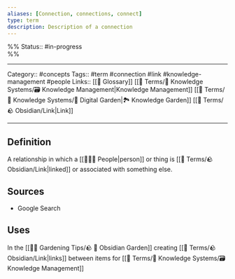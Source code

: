 ```yaml
---
aliases: [Connection, connections, connect]
type: term
description: Description of a connection
---
```

%%
Status:: #in-progress  
%%

---
Category:: #concepts 
Tags:: #term #connection #link #knowledge-management #people
Links:: [[📇 Glossary]] [[📇 Terms/🧠 Knowledge Systems/🗃 Knowledge Management|Knowledge Management]] [[📇 Terms/🧠 Knowledge Systems/🌳 Digital Garden|🏞 Knowledge Garden]] [[📇 Terms/🪨 Obsidian/Link|Link]]

---

## Definition
A relationship in which a [[👨‍👧‍👦 People|person]] or thing is [[📇 Terms/🪨 Obsidian/Link|linked]] or associated with something else.

## Sources
- Google Search

## Uses
In the [[👩‍🌾 Gardening Tips/🪨  🌳  Obsidian Garden]] creating [[📇 Terms/🪨 Obsidian/Link|links]] between items for [[📇 Terms/🧠 Knowledge Systems/🗃 Knowledge Management]]